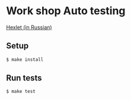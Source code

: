 ##
# Work shop Auto testing
[Hexlet (in Russian)](https://ru.hexlet.io/pages/about?utm_source=github&utm_medium=link&utm_campaign=nodejs-package)
##

## Setup

```sh
$ make install
```

## Run tests

```sh
$ make test
```
